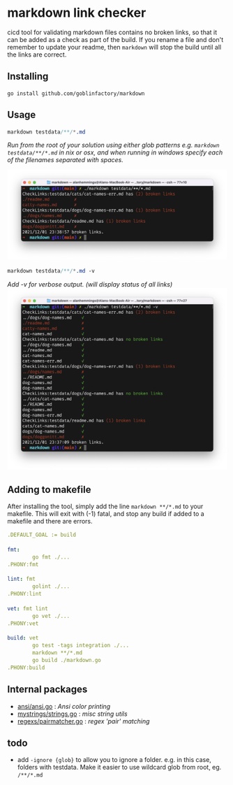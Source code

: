 # markdown link checker

cicd tool for validating markdown files contains no broken links, so that it can be added as a check as part of the build. If you rename a file and don't remember to update your readme, then `markdown` will stop the build until all the links are correct.

## Installing

```
go install github.com/goblinfactory/markdown
```

## Usage

```css
markdown testdata/**/*.md
```
*Run from the root of your solution using either glob patterns e.g. `markdown testdata/**/*.md` in nix or osx, and when running in windows specify each of the filenames separated with spaces.*

![markdown testdata/**/*.md](markdown2.png)

```css
markdown testdata/**/*.md -v
```
*Add -v for verbose output. (will display status of all links)*
![markdown testdata/**/*.md -v](markdown1.png)

## Adding to makefile

After installing the tool, simply add the line `markdown **/*.md` to your makefile. This will exit with (-1) fatal, and stop any build if added to a makefile and there are errors.


```yaml
.DEFAULT_GOAL := build

fmt:
		go fmt ./...
.PHONY:fmt

lint: fmt
		golint ./...
.PHONY:lint

vet: fmt lint
		go vet ./...
.PHONY:vet

build: vet
		go test -tags integration ./...
		markdown **/*.md
		go build ./markdown.go
.PHONY:build

```

## Internal packages

- [ansi/ansi.go](internal/ansi/ansi.go) : *Ansi color printing*
- [mystrings/strings.go](internal/mystrings/strings.go) : *misc string utils*
- [regexs/pairmatcher.go](internal/regexs/pairmatcher.go) : *regex 'pair' matching*

## todo

- add `-ignore {glob}` to allow you to ignore a folder. e.g. in this case, folders with testdata. Make it easier to use wildcard glob from root, eg. `/**/*.md`